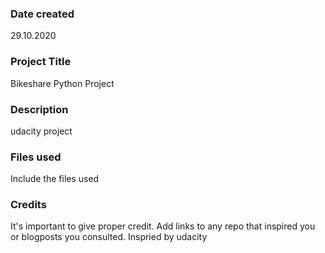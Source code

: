### Date created
29.10.2020

### Project Title
Bikeshare Python Project

### Description
udacity project

### Files used
Include the files used

### Credits
It's important to give proper credit. Add links to any repo that inspired you or blogposts you consulted.
Inspried by udacity
